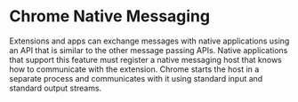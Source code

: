 # Chrome Native Messaging
Extensions and apps can exchange messages with native applications using an API that is similar to the other message passing APIs. Native applications that support this feature must register a native messaging host that knows how to communicate with the extension. Chrome starts the host in a separate process and communicates with it using standard input and standard output streams.

